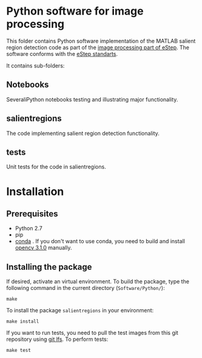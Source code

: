 # Python software for image processing

This folder contains Python software implementation of the MATLAB salient region detection code as part of the [image processing part of eStep](https://www.esciencecenter.nl/technology/expertise/computer-vision). The software conforms with the [eStep standarts](https://github.com/NLeSC/estep-checklist).

It contains sub-folders:

## Notebooks
SeveraliPython notebooks testing and illustrating major functionality.

## salientregions
The code implementing salient region detection functionality.

## tests
Unit tests for the code in salientregions.

# Installation
## Prerequisites
* Python 2.7
* pip
* [conda](http://conda.pydata.org/docs/) . If you don't want to use conda, you need to build and install [opencv 3.1.0](http://opencv-python-tutroals.readthedocs.org/en/latest/py_tutorials/py_setup/py_table_of_contents_setup/py_table_of_contents_setup.html#py-table-of-content-setup) manually. 


## Installing the package
If desired, activate an virtual environment. To build the package, type the following command in the current directory (`Software/Python/`):

`make`

To install the package `salientregions`  in your environment:

`make install`

If you want to run tests, you need to pull the test images from this git repository using [git lfs](https://git-lfs.github.com/). To perform tests:

`make test`